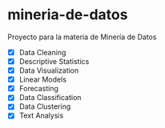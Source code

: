 # mineria-de-datos
Proyecto para la materia de Minería de Datos

- [x] Data Cleaning
- [x] Descriptive Statistics
- [x] Data Visualization
- [x] Linear Models
- [x] Forecasting
- [x] Data Classification
- [x] Data Clustering
- [x] Text Analysis
